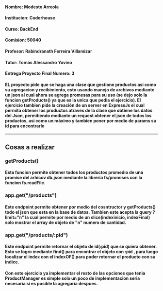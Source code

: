 #### Nombre: Modesto Arreola

#### Institucion: Coderhouse

#### Curso: BackEnd

#### Comision: 50040

#### Profesor: Rabindranath Ferreira Villamizar

#### Tutor: Tomás Alessandro Yovino

#### Entrega Proyecto Final Numero: 3

#### EL proyecto pide que se haga una clase que gestione productos asi como su agregacion y recibimiento, esto usando manejo de archivos mediante un json al cual ahora se agrega promesas para su uso (se dejo solo la funcion getProducts() ya que es la unica que pedia el ejercicio). El ejercicio tambien pide la creación de un server en ExpressJs el cual permita obtener los productos atraves de la clase que obtiene los datos del Json, permitiendo mediante un request obtener el json de todos los productos, asi como un máximo y tambien poner por medio de params su id para encontrarlo 

---

## Cosas a realizar

### getProducts()
#### Esta funcion permite obtener todos los productos promedio de una promise del arhicov db.json mediante la libreria fs/promises con la funcion fs.readFile.

### app.get("/products")
#### Este endpoint permite obtener por medio del cosntructor y getProducts() todo el json que esta en la base de datos. Tambien este acepta la query ?limit="n" la cual permite por medio de un slice(indexinicio, indexFinal) solo mostrar el array de objeto de "n" numero de cantidad.

### app.get("/products/:pid")
#### Este endpoint permite retornar el objeto de id(:pid) que se quiera obtener. Esto se logro mediante find() para encontrar el objeto con :pid , para luego localizar el index con el indexOF() para poder retornar el producto con su indice.

#### Con este ejercicio ya implementar el resto de las opciones que tenia ProductManager es simple solo un poco de implementacion seria necesaria si es posible la agregaria despues.